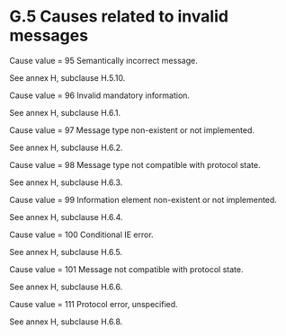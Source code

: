 
G.5 Causes related to invalid messages
======================================

Cause value = 95 Semantically incorrect message.

See annex H, subclause H.5.10.

Cause value = 96 Invalid mandatory information.

See annex H, subclause H.6.1.

Cause value = 97 Message type non-existent or not implemented.

See annex H, subclause H.6.2.

Cause value = 98 Message type not compatible with protocol state.

See annex H, subclause H.6.3.

Cause value = 99 Information element non-existent or not implemented.

See annex H, subclause H.6.4.

Cause value = 100 Conditional IE error.

See annex H, subclause H.6.5.

Cause value = 101 Message not compatible with protocol state.

See annex H, subclause H.6.6.

Cause value = 111 Protocol error, unspecified.

See annex H, subclause H.6.8.
